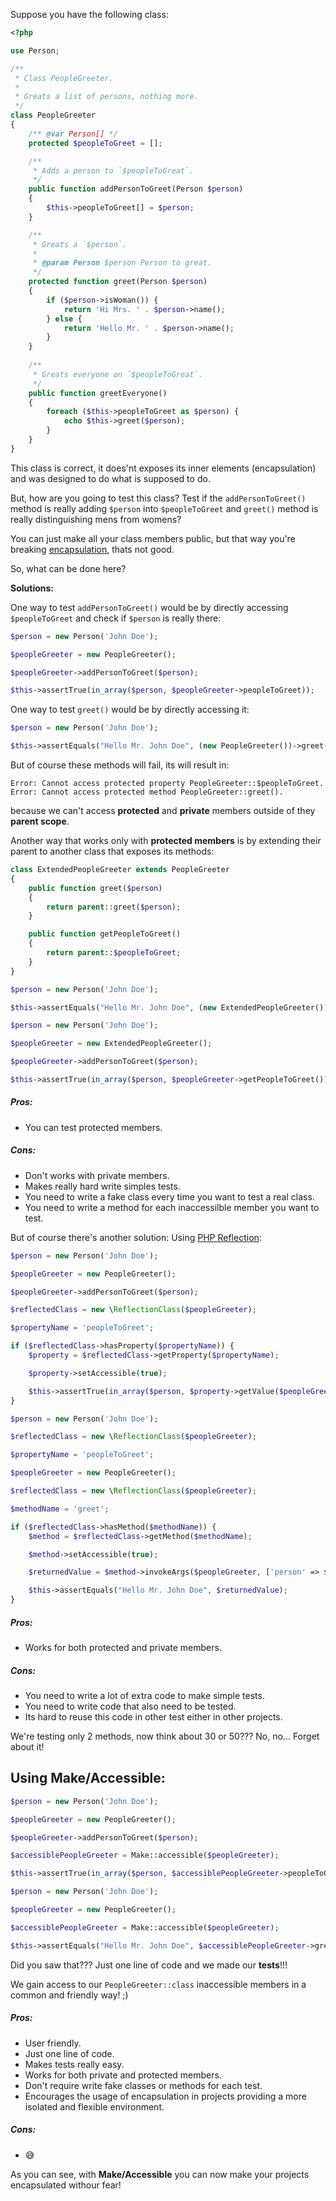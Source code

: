 Suppose you have the following class:

```php
<?php

use Person;

/**
 * Class PeopleGreeter.
 *
 * Greats a list of persons, nothing more.
 */
class PeopleGreeter
{
    /** @var Person[] */
    protected $peopleToGreet = [];

    /**
     * Adds a person to `$peopleToGreat`.
     */
    public function addPersonToGreet(Person $person)
    {
        $this->peopleToGreet[] = $person;
    }

    /**
     * Greats a `$person`.
     *
     * @param Person $person Person to great.
     */
    protected function greet(Person $person)
    {
        if ($person->isWoman()) {
            return 'Hi Mrs. ' . $person->name();
        } else {
            return 'Hello Mr. ' . $person->name();
        }
    }
    
    /**
     * Greats everyone on `$peopleToGreat`.
     */
    public function greetEveryone()
    {
        foreach ($this->peopleToGreet as $person) {
            echo $this->greet($person);
        }
    }
}
```

This class is correct, it does'nt exposes its inner elements (encapsulation) and was designed to do what is supposed to do.

But, how are you going to test this class? Test if the `addPersonToGreet()` method is really adding `$person` into `$peopleToGreet` and `greet()` method is really distinguishing mens from womens?

You can just make all your class members public, but that way you're breaking [encapsulation](https://en.wikipedia.org/wiki/Encapsulation_(computer_programming)), thats not good.

So, what can be done here?

**Solutions:**

One way to test `addPersonToGreet()` would be by directly accessing `$peopleToGreet` and check if `$person` is really there:

```php
$person = new Person('John Doe');

$peopleGreeter = new PeopleGreeter();

$peopleGreeter->addPersonToGreet($person);

$this->assertTrue(in_array($person, $peopleGreeter->peopleToGreet));
```

One way to test `greet()` would be by directly accessing it:

```php
$person = new Person('John Doe');

$this->assertEquals("Hello Mr. John Doe", (new PeopleGreeter())->greet($person));
```

But of course these methods will fail, its will result in:

```
Error: Cannot access protected property PeopleGreeter::$peopleToGreet.
Error: Cannot access protected method PeopleGreeter::greet().
```

because we can't access **protected** and **private** members outside of they **parent scope**.

Another way that works only with **protected members** is by extending their parent to another class that exposes its methods:

```php
class ExtendedPeopleGreeter extends PeopleGreeter
{
    public function greet($person)
    {
        return parent::greet($person);
    }

    public function getPeopleToGreet()
    {
        return parent::$peopleToGreet;
    }
}
```
```php
$person = new Person('John Doe');

$this->assertEquals("Hello Mr. John Doe", (new ExtendedPeopleGreeter())->greet($person));
```
```php
$person = new Person('John Doe');

$peopleGreeter = new ExtendedPeopleGreeter();

$peopleGreeter->addPersonToGreet($person);

$this->assertTrue(in_array($person, $peopleGreeter->getPeopleToGreet()));
```
##### Pros:
- You can test protected members.

##### Cons:
- Don't works with private members.
- Makes really hard write simples tests.
- You need to write a fake class every time you want to test a real class.
- You need to write a method for each inaccessilble member you want to test.

But of course there's another solution: Using [PHP Reflection](http://php.net/manual/en/book.reflection.php):

```php
$person = new Person('John Doe');

$peopleGreeter = new PeopleGreeter();

$peopleGreeter->addPersonToGreet($person);

$reflectedClass = new \ReflectionClass($peopleGreeter);

$propertyName = 'peopleToGreet';

if ($reflectedClass->hasProperty($propertyName)) {
    $property = $reflectedClass->getProperty($propertyName);

    $property->setAccessible(true);

    $this->assertTrue(in_array($person, $property->getValue($peopleGreeter)));
}
```

```php
$person = new Person('John Doe');

$reflectedClass = new \ReflectionClass($peopleGreeter);

$propertyName = 'peopleToGreet';

$peopleGreeter = new PeopleGreeter();

$reflectedClass = new \ReflectionClass($peopleGreeter);

$methodName = 'greet';

if ($reflectedClass->hasMethod($methodName)) {
    $method = $reflectedClass->getMethod($methodName);

    $method->setAccessible(true);

    $returnedValue = $method->invokeArgs($peopleGreeter, ['person' => $person]);

    $this->assertEquals("Hello Mr. John Doe", $returnedValue);
}
```

##### Pros:
- Works for both protected and private members.

##### Cons:
- You need to write a lot of extra code to make simple tests.
- You need to write code that also need to be tested.
- Its hard to reuse this code in other test either in other projects.

We're testing only 2 methods, now think about 30 or 50??? No, no... Forget about it!

## Using Make/Accessible:

```php
$person = new Person('John Doe');

$peopleGreeter = new PeopleGreeter();

$peopleGreeter->addPersonToGreet($person);

$accessiblePeopleGreeter = Make::accessible($peopleGreeter);

$this->assertTrue(in_array($person, $accessiblePeopleGreeter->peopleToGreet));
```

```php
$person = new Person('John Doe');

$peopleGreeter = new PeopleGreeter();

$accessiblePeopleGreeter = Make::accessible($peopleGreeter);

$this->assertEquals("Hello Mr. John Doe", $accessiblePeopleGreeter->greet($person));
```

Did you saw that??? Just one line of code and we made our **tests**!!!

We gain access to our `PeopleGreeter::class` inaccessible members in a common and friendly way! ;)

##### Pros:
- User friendly.
- Just one line of code.
- Makes tests really easy.
- Works for both private and protected members.
- Don't require write fake classes or methods for each test.
- Encourages the usage of encapsulation in projects providing a more isolated and flexible environment.

##### Cons:
- :sweat_smile:

As you can see, with **Make/Accessible** you can now make your projects encapsulated withour fear!
